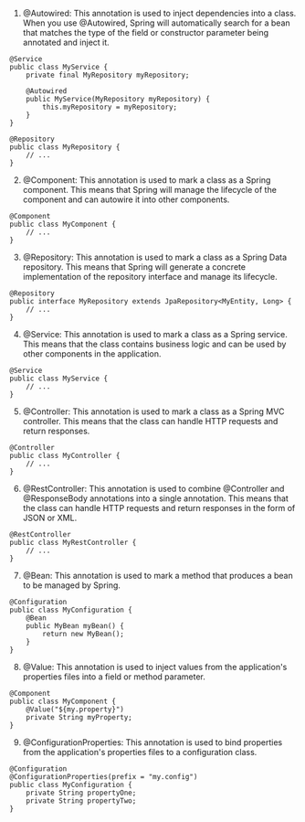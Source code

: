 1. @Autowired: This annotation is used to inject dependencies into a class. When you use @Autowired, Spring will automatically search for a bean that matches the type of the field or constructor parameter being annotated and inject it.
```
@Service
public class MyService {
    private final MyRepository myRepository;

    @Autowired
    public MyService(MyRepository myRepository) {
        this.myRepository = myRepository;
    }
}

@Repository
public class MyRepository {
    // ...
}
```
2. @Component: This annotation is used to mark a class as a Spring component. This means that Spring will manage the lifecycle of the component and can autowire it into other components.
```
@Component
public class MyComponent {
    // ...
}
```
3. @Repository: This annotation is used to mark a class as a Spring Data repository. This means that Spring will generate a concrete implementation of the repository interface and manage its lifecycle.
```
@Repository
public interface MyRepository extends JpaRepository<MyEntity, Long> {
    // ...
}
```
4. @Service: This annotation is used to mark a class as a Spring service. This means that the class contains business logic and can be used by other components in the application.
```
@Service
public class MyService {
    // ...
}
```
5. @Controller: This annotation is used to mark a class as a Spring MVC controller. This means that the class can handle HTTP requests and return responses.
```
@Controller
public class MyController {
    // ...
}
```
6. @RestController: This annotation is used to combine @Controller and @ResponseBody annotations into a single annotation. This means that the class can handle HTTP requests and return responses in the form of JSON or XML.
```
@RestController
public class MyRestController {
    // ...
}
```
7. @Bean: This annotation is used to mark a method that produces a bean to be managed by Spring.
```
@Configuration
public class MyConfiguration {
    @Bean
    public MyBean myBean() {
        return new MyBean();
    }
}
```
8. @Value: This annotation is used to inject values from the application's properties files into a field or method parameter.
```
@Component
public class MyComponent {
    @Value("${my.property}")
    private String myProperty;
}
```
9. @ConfigurationProperties: This annotation is used to bind properties from the application's properties files to a configuration class.
```
@Configuration
@ConfigurationProperties(prefix = "my.config")
public class MyConfiguration {
    private String propertyOne;
    private String propertyTwo;
}
```